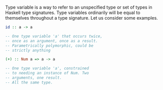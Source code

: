 Type variable is a way to refer to an unspecified type or set of types in Haskell type signatures. Type variables ordinarily will be equal to themselves throughout a type signature. Let us consider some examples.

```Haskell
id :: a -> a

-- One type variable 'a' that occurs twice,
-- once as an argument, once as a result.
-- Parametrically polymorphic, could be
-- strictly anything

(+) :: Num a => a -> a

-- One type variable 'a', constrained
-- to needing an instance of Num. Two
-- arguments, one result.
-- All the same type.
```

